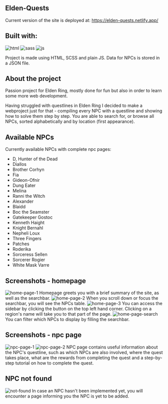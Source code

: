 <!-- ELDEN-QUESTS -->

## Elden-Quests

Current version of the site is deployed at:
https://elden-quests.netlify.app/

<!-- BUILT WITH -->

## Built with:

![html][HTML] ![sass][sass] ![js][JS]

Project is made using HTML, SCSS and plain JS. Data for NPCs is stored in a JSON file.

<!-- ABOUT THE PROJECT -->

## About the project

Passion project for Elden Ring, mostly done for fun but also in order to learn some more web development.

Having struggled with questlines in Elden Ring I decided to make a webproject just for that - compiling every NPC with a questline and showing how to solve them step by step.
You are able to search for, or browse all NPCs, sorted alphabetically and by location (first appearance).

<!-- AVAILABLE NPCS -->

## Available NPCs

Currently available NPCs with complete npc pages:

- D, Hunter of the Dead
- Diallos
- Brother Corhyn
- Fia
- Gideon-Ofnir
- Dung Eater
- Melina
- Ranni the Witch
- Alexander
- Blaidd
- Boc the Seamster
- Gatekeeper Gostoc
- Kenneth Haight
- Knight Bernahl
- Nepheli Loux
- Three Fingers
- Patches
- Roderika
- Sorceress Sellen
- Sorcerer Rogier
- White Mask Varre
<!-- HOMEPAGE -->

## Screenshots - homepage

![home-page-1](https://user-images.githubusercontent.com/72272962/235296800-02af3d0f-f925-4624-84df-ccbff03890ad.png)
Homepage greets you with a brief summary of the site, as well as the searchbar.
![home-page-2](https://user-images.githubusercontent.com/72272962/235296874-ab46d20a-e603-4723-99e9-c49c4b547bfc.png)
When you scroll down or focus the searchbar, you will see the NPCs table.
![home-page-3](https://user-images.githubusercontent.com/72272962/235296953-0cb46fdf-d362-42ec-a49c-7b7300958149.png)
You can access the sidebar by clicking the button on the top left hand corner. Clicking on a region's name will take you to that part of the page.
![home-page-search](https://user-images.githubusercontent.com/72272962/235296962-96fd210e-8758-4249-a334-c70275c1771e.png)
You can filter which NPCs to display by filling the searchbar.

<!-- NPC-PAGE -->

## Screenshots - npc page

![npc-page-1](https://user-images.githubusercontent.com/72272962/235297004-686f4fff-7910-4555-aa6e-9faf7442f53b.png)
![npc-page-2](https://user-images.githubusercontent.com/72272962/235297078-a7ea6868-4bc3-48a2-99b5-acd914a6701a.png)
NPC page contains useful information about the NPC's questline, such as which NPCs are also involved, where the quest takes place, what are the rewards from completing the quest and a step-by-step tutorial on how to complete the quest.

<!-- NOT-FOUND -->

## NPC not found

![not-found](https://user-images.githubusercontent.com/72272962/235297192-e744989f-5fec-4654-b901-08a22ab82957.png)
In case an NPC hasn't been implemented yet, you will encounter a page informing you the NPC is yet to be added.

<!-- MARKDOWN LINKS & IMAGES -->
<!-- https://www.markdownguide.org/basic-syntax/#reference-style-links -->

[HTML]: https://img.shields.io/badge/HTML5-E34F26?style=for-the-badge&logo=html5&logoColor=white
[SASS]: https://img.shields.io/badge/Sass-CC6699?style=for-the-badge&logo=sass&logoColor=white
[JS]: https://img.shields.io/badge/JavaScript-323330?style=for-the-badge&logo=javascript&logoColor=F7DF1E
[NESTJS]: https://img.shields.io/badge/nestjs-E0234E?style=for-the-badge&logo=nestjs&logoColor=white
